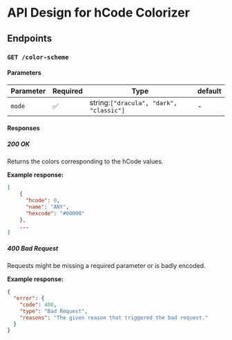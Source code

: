 # API Design for hCode Colorizer

## Endpoints

### `GET /color-scheme`

#### Parameters

| Parameter | Required | Type                                  | default |
| --------- | -------- | ------------------------------------- | ------- |
| `mode`    | ✅        | string:`["dracula", "dark", "classic"]` | -       |

#### Responses

##### 200 OK

Returns the colors corresponding to the hCode values.

**Example response:**

```json
[
    {
      "hcode": 0,
      "name": "ANY",
      "hexcode": "#00000"
    },
    ...
]
```

##### 400 Bad Request

Requests might be missing a required parameter or is badly encoded.

**Example response:**

```json
{
  "error": {
    "code": 400,
    "type": "Bad Request",
    "reasons": "The given reason that triggered the bad request."
  }
}